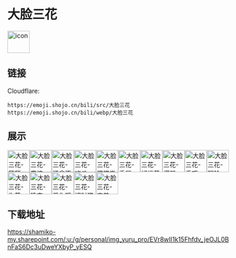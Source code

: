 # 大脸三花
<img src="https://emoji.shojo.cn/bili/src/大脸三花/icon.png" width="50" height="50" alt="icon">

## 链接
Cloudflare:
```
https://emoji.shojo.cn/bili/src/大脸三花
https://emoji.shojo.cn/bili/webp/大脸三花
```
## 展示
<img src="https://emoji.shojo.cn/bili/src/大脸三花/大脸三花-拜拜.png" width="50" height="50" alt="大脸三花-拜拜"><img src="https://emoji.shojo.cn/bili/src/大脸三花/大脸三花-震惊.png" width="50" height="50" alt="大脸三花-震惊"><img src="https://emoji.shojo.cn/bili/src/大脸三花/大脸三花-还拿不下你.png" width="50" height="50" alt="大脸三花-还拿不下你"><img src="https://emoji.shojo.cn/bili/src/大脸三花/大脸三花-吃瓜.png" width="50" height="50" alt="大脸三花-吃瓜"><img src="https://emoji.shojo.cn/bili/src/大脸三花/大脸三花-猫猫祟祟.png" width="50" height="50" alt="大脸三花-猫猫祟祟"><img src="https://emoji.shojo.cn/bili/src/大脸三花/大脸三花-委屈.png" width="50" height="50" alt="大脸三花-委屈"><img src="https://emoji.shojo.cn/bili/src/大脸三花/大脸三花-好运莲莲.png" width="50" height="50" alt="大脸三花-好运莲莲"><img src="https://emoji.shojo.cn/bili/src/大脸三花/大脸三花-爆哭.png" width="50" height="50" alt="大脸三花-爆哭"><img src="https://emoji.shojo.cn/bili/src/大脸三花/大脸三花-乖巧.png" width="50" height="50" alt="大脸三花-乖巧"><img src="https://emoji.shojo.cn/bili/src/大脸三花/大脸三花-阴险.png" width="50" height="50" alt="大脸三花-阴险"><img src="https://emoji.shojo.cn/bili/src/大脸三花/大脸三花-失落.png" width="50" height="50" alt="大脸三花-失落"><img src="https://emoji.shojo.cn/bili/src/大脸三花/大脸三花-晚安.png" width="50" height="50" alt="大脸三花-晚安"><img src="https://emoji.shojo.cn/bili/src/大脸三花/大脸三花-爱你哦.png" width="50" height="50" alt="大脸三花-爱你哦"><img src="https://emoji.shojo.cn/bili/src/大脸三花/大脸三花-招财猫.png" width="50" height="50" alt="大脸三花-招财猫"><img src="https://emoji.shojo.cn/bili/src/大脸三花/大脸三花-害羞.png" width="50" height="50" alt="大脸三花-害羞">

## 下载地址

https://shamiko-my.sharepoint.com/:u:/g/personal/img_yuru_pro/EVr8wII1k15Fhfdv_jeOJL0BnFaS6Dc3uDweYXbyP_yESQ